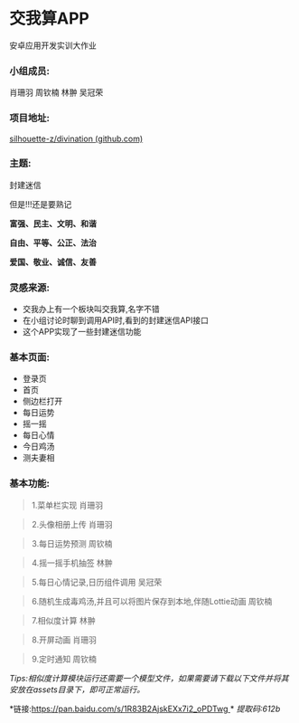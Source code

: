 # 交我算APP

安卓应用开发实训大作业

### 小组成员:

肖珊羽 周钦楠 林翀 吴冠荣



### 项目地址:

[silhouette-z/divination (github.com)](https://github.com/silhouette-z/divination)



### 主题:

封建迷信

但是!!!还是要熟记

**富强、民主、文明、和谐**

**自由、平等、公正、法治**

**爱国、敬业、诚信、友善**



### 灵感来源:

- 交我办上有一个板块叫交我算,名字不错
- 在小组讨论时聊到调用API时,看到的封建迷信API接口
- 这个APP实现了一些封建迷信功能



### 基本页面:
- 登录页
- 首页
- 侧边栏打开
- 每日运势
- 摇一摇
- 每日心情
- 今日鸡汤
- 测夫妻相


### 基本功能:

> 1.菜单栏实现  肖珊羽

> 2.头像相册上传 肖珊羽

> 3.每日运势预测 周钦楠

> 4.摇一摇手机抽签 林翀

> 5.每日心情记录,日历组件调用 吴冠荣

> 6.随机生成毒鸡汤,并且可以将图片保存到本地,伴随Lottie动画 周钦楠

> 7.相似度计算 林翀

> 8.开屏动画 肖珊羽

> 9.定时通知 周钦楠


*Tips:相似度计算模块运行还需要一个模型文件，如果需要请下载以下文件并将其安放在assets目录下，即可正常运行。*

*链接:https://pan.baidu.com/s/1R83B2AjskEXx7i2_oPDTwg *
*提取码:612b*

